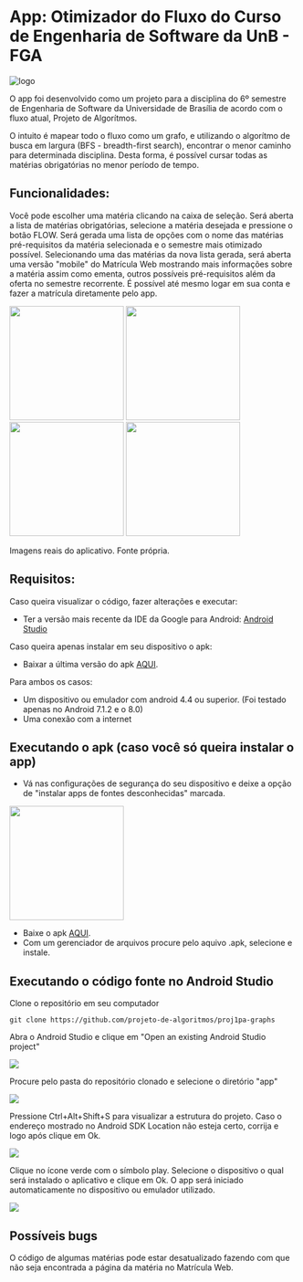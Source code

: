 # App: Otimizador do Fluxo do Curso de Engenharia de Software da UnB - FGA
![logo](./imgs/logo.png)

O app foi desenvolvido como um projeto para a disciplina do 6º semestre de Engenharia de Software da Universidade de Brasília de acordo com o fluxo atual, Projeto de Algorítmos.

O intuito é mapear todo o fluxo como um grafo, e utilizando o algorítmo de busca em largura (BFS - breadth-first search), encontrar o menor caminho para determinada disciplina. Desta forma, é possível cursar todas as matérias obrigatórias no menor período de tempo. 

## Funcionalidades:

Você pode escolher uma matéria clicando na caixa de seleção. Será aberta a lista de matérias obrigatórias, selecione a matéria desejada e pressione o botão FLOW. Será gerada uma lista de opções com o nome das matérias pré-requisitos da matéria selecionada e o semestre mais otimizado possível. Selecionando uma das matérias da nova lista gerada, será aberta uma versão "mobile" do Matrícula Web mostrando mais informações sobre a matéria assim como ementa, outros possíveis pré-requisitos além da oferta no semestre recorrente. É possível até mesmo logar em sua conta e fazer a matrícula diretamente pelo app.
<p float="left">
<img src="./imgs/print1.jpg" width="200"/>
<img src="./imgs/print2.jpg" width="200"/>
<img src="./imgs/print3.jpg" width="200"/>
<img src="./imgs/print4.jpg" width="200"/>
</p>

Imagens reais do aplicativo. Fonte própria.

## Requisitos:
Caso queira visualizar o código, fazer alterações e executar:
- Ter a versão mais recente da IDE da Google para Android: [Android Studio](http://developer.android.com/studio)

Caso queira apenas instalar em seu dispositivo o apk:
- Baixar a última versão do apk [AQUI](https://raw.githubusercontent.com/pedroeagle/App-PA/master/APK/OtimizadorDeFluxoEngSoftware-v1.0.apk).

Para ambos os casos:
- Um dispositivo ou emulador com android 4.4 ou superior. (Foi testado apenas no Android 7.1.2 e o 8.0)
- Uma conexão com a internet

## Executando o apk (caso você só queira instalar o app)
- Vá nas configurações de segurança do seu dispositivo e deixe a opção de "instalar apps de fontes desconhecidas" marcada.
  
<img src="./imgs/print5.jpg" width="200"/>

- Baixe o apk [AQUI](https://raw.githubusercontent.com/pedroeagle/App-PA/master/APK/OtimizadorDeFluxoEngSoftware-v1.0.apk).
- Com um gerenciador de arquivos procure pelo aquivo .apk, selecione e instale.

## Executando o código fonte no Android Studio

Clone o repositório em seu computador

    git clone https://github.com/projeto-de-algoritmos/proj1pa-graphs

Abra o Android Studio e clique em "Open an existing Android Studio project"

<img src="./imgs/1.png"/>

Procure pelo pasta do repositório clonado e selecione o diretório "app"


<img src="./imgs/2.png"/>

Pressione Ctrl+Alt+Shift+S para visualizar a estrutura do projeto. Caso o endereço mostrado no Android SDK Location não esteja certo, corrija e logo após clique em Ok.


<img src="./imgs/3.png"/>


Clique no ícone verde com o símbolo play. Selecione o dispositivo o qual será instalado o aplicativo e clique em Ok. O app será iniciado automaticamente no dispositivo ou emulador utilizado.

<img src="./imgs/4.png"/>

## Possíveis bugs

O código de algumas matérias pode estar desatualizado fazendo com que não seja encontrada a página da matéria no Matrícula Web.